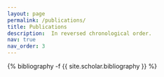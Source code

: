 ```yaml
---
layout: page
permalink: /publications/
title: Publications
description:  In reversed chronological order. 
nav: true
nav_order: 3
---
```

<!-- _pages/publications.md -->
<div class="publications">

{% bibliography -f {{ site.scholar.bibliography }} %}

</div>
